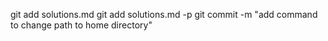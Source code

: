 git add solutions.md
git add solutions.md -p
git commit -m "add command to change path to home directory"